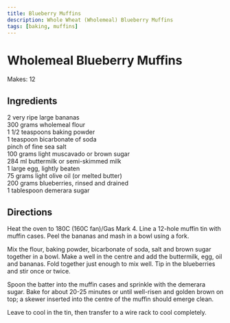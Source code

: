 ```yaml
---
title: Blueberry Muffins
description: Whole Wheat (Wholemeal) Blueberry Muffins
tags: [baking, muffins]
---
```


# Wholemeal Blueberry Muffins
Makes: 12

## Ingredients
2 very ripe large bananas  
300 grams wholemeal flour  
1 1/2 teaspoons baking powder  
1 teaspoon bicarbonate of soda  
pinch of fine sea salt  
100 grams light muscavado or brown sugar  
284 ml buttermilk or semi-skimmed milk  
1 large egg, lightly beaten  
75 grams light olive oil (or melted butter)  
200 grams blueberries, rinsed and drained  
1 tablespoon demerara sugar

## Directions
Heat the oven to 180C (160C fan)/Gas Mark 4. Line a 12-hole muffin tin with muffin cases. Peel the bananas and mash in a bowl using a fork.

Mix the flour, baking powder, bicarbonate of soda, salt and brown sugar together in a bowl. Make a well in the centre and add the buttermilk, egg, oil and bananas. Fold together just enough to mix well. Tip in the blueberries and stir once or twice.

Spoon the batter into the muffin cases and sprinkle with the demerara sugar. Bake for about 20-25 minutes or until well-risen and golden brown on top; a skewer inserted into the centre of the muffin should emerge clean.

Leave to cool in the tin, then transfer to a wire rack to cool completely.